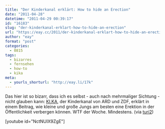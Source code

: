 ```yaml
---
title: "Der Kinderkanal erklärt: How to hide an Erection"
date: "2011-04-28"
datetime: "2011-04-29 00:39:17"
id: "16183"
slug: "der-kinderkanal-erklart-how-to-hide-an-erection"
url: "https://eay.cc/2011/der-kinderkanal-erklart-how-to-hide-an-erection/"
author: "eay"
format: "post"
categories:
  - 0815
tags:
  - bizarres
  - fernsehen
  - how-to
  - kika
meta:
  - yourls_shorturl: "http://eay.li/17k"
---
```


Das hier ist so bizarr, dass ich es selbst - auch nach mehrmaliger Sichtung - nicht glauben kann: [KI.KA](http://de.wikipedia.org/wiki/KI.KA), der Kinderkanal von ARD und ZDF, erklärt in einem Beitrag, wie kleine und große Jungs am besten eine Erektion in der Öffentlichkeit verbergen können. WTF der Woche. Mindestens. (via [turi2](http://www.turi2.de/2011/04/28/heute2-bunte-dpa-motor-presse-11068913/))

\[youtube id="NctNUIX9ZgE"\]
